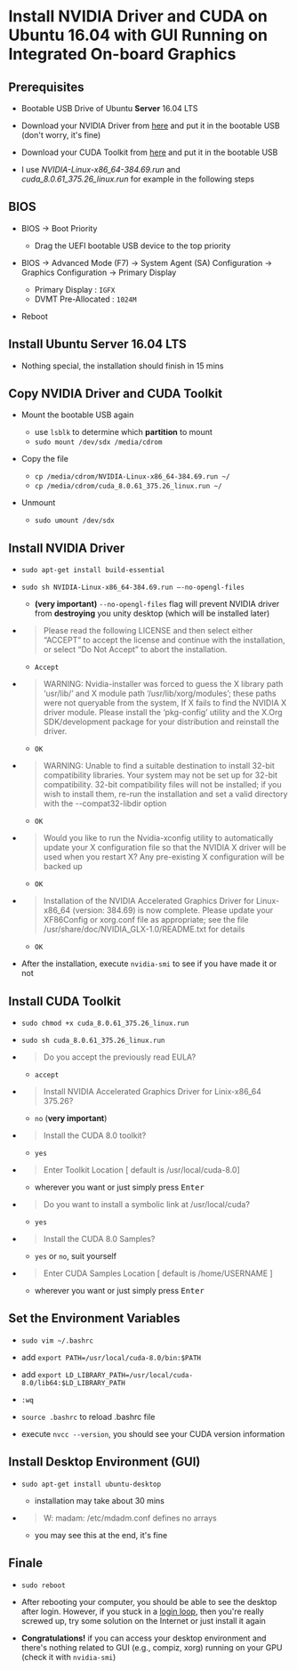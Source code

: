 # Install NVIDIA Driver and CUDA on Ubuntu 16.04 with GUI Running on Integrated On-board Graphics

## Prerequisites

*   Bootable USB Drive of Ubuntu **Server** 16.04 LTS

*   Download your NVIDIA Driver from [here](http://www.nvidia.com/Download/index.aspx) and put it in the bootable USB (don't worry, it's fine)

*   Download your CUDA Toolkit from [here](https://developer.nvidia.com/cuda-downloads) and put it in the bootable USB

*   I use *NVIDIA-Linux-x86_64-384.69.run* and *cuda_8.0.61_375.26_linux.run* for example in the following steps

## BIOS

*   BIOS &rarr; Boot Priority

    *   Drag the UEFI bootable USB device to the top priority

*   BIOS &rarr; Advanced Mode (F7) &rarr; System Agent (SA) Configuration &rarr; Graphics Configuration &rarr; Primary Display

    *   Primary Display : `IGFX`
    *   DVMT Pre-Allocated : `1024M`

*   Reboot

## Install Ubuntu Server 16.04 LTS

*   Nothing special, the installation should finish in 15 mins

## Copy NVIDIA Driver and CUDA Toolkit

*   Mount the bootable USB again

    *   use `lsblk` to determine which **partition** to mount
    *   `sudo mount /dev/sdx /media/cdrom`

*   Copy the file

    *   `cp /media/cdrom/NVIDIA-Linux-x86_64-384.69.run ~/`
    *   `cp /media/cdrom/cuda_8.0.61_375.26_linux.run ~/`

*   Unmount

    *   `sudo umount /dev/sdx`

## Install NVIDIA Driver

*   `sudo apt-get install build-essential`

*   `sudo sh NVIDIA-Linux-x86_64-384.69.run —-no-opengl-files`

    *   **(very important)** `--no-opengl-files` flag will prevent NVIDIA driver from **destroying** you unity desktop (which will be installed later)

*   >Please read the following LICENSE and then select either “ACCEPT” to accept the license and continue with the installation, or select “Do Not Accept” to abort the installation.

    *   `Accept`

*   >WARNING: Nvidia-installer was forced to guess the X library path ‘usr/lib/’ and X module path ‘/usr/lib/xorg/modules’; these paths were not queryable from the system, If X fails to find the NVIDIA X driver module. Please install the ‘pkg-config’ utility and the X.Org SDK/development package for your distribution and reinstall the driver.

    *   `OK`

*   >WARNING: Unable to find a suitable destination to install 32-bit compatibility libraries. Your system may not be set up for 32-bit compatibility. 32-bit compatibility files will not be installed; if you wish to install them, re-run the installation and set a valid directory with the --compat32-libdir option

    *   `OK`

*   >Would you like to run the Nvidia-xconfig utility to automatically update your X configuration file so that the NVIDIA X driver will be used when you restart X? Any pre-existing X configuration will be backed up

    *   `OK`

*   >Installation of the NVIDIA Accelerated Graphics Driver for Linux-x86_64 (version: 384.69) is now complete. Please update your XF86Config or xorg.conf file  as appropriate; see the file /usr/share/doc/NVIDIA_GLX-1.0/README.txt for details 

    *   `OK`

*   After the installation, execute `nvidia-smi` to see if you have made it or not

##  Install CUDA Toolkit

*   `sudo chmod +x cuda_8.0.61_375.26_linux.run`

*   `sudo sh cuda_8.0.61_375.26_linux.run`

*   >Do you accept the previously read EULA?

    *   `accept`

*   >Install NVIDIA Accelerated Graphics Driver for Linix-x86_64 375.26?

    *   `no` (**very important**)

*   >Install the CUDA 8.0 toolkit?

    *   `yes`

*   >Enter Toolkit Location [ default is /usr/local/cuda-8.0]

    *   wherever you want or just simply press <kbd>Enter</kbd>

*   >Do you want to install a symbolic link at /usr/local/cuda?

    *   `yes`

*   >Install the CUDA 8.0 Samples?

    *   `yes` or `no`, suit yourself

*   >Enter CUDA Samples Location [ default is /home/USERNAME ]

    *   wherever you want or just simply press <kbd>Enter</kbd>

## Set the Environment Variables

*   `sudo vim ~/.bashrc`

*   add `export PATH=/usr/local/cuda-8.0/bin:$PATH`

*   add `export LD_LIBRARY_PATH=/usr/local/cuda-8.0/lib64:$LD_LIBRARY_PATH`

*   `:wq`

*   `source .bashrc` to reload .bashrc file

*   execute `nvcc --version`, you should see your CUDA version information

## Install Desktop Environment (GUI)

*   `sudo apt-get install ubuntu-desktop`

    *   installation may take about 30 mins

*   >W: madam: /etc/mdadm.conf defines no arrays

    * you may see this at the end, it's fine

## Finale

*   `sudo reboot`

*   After rebooting your computer, you should be able to see the desktop after login. However, if you stuck in a [login loop](https://askubuntu.com/questions/762831/ubuntu-16-stuck-in-login-loop-after-installing-nvidia-364-drivers), then you're really screwed up, try some solution on the Internet or just install it again

*   **Congratulations!** if you can access your desktop environment and there's nothing related to GUI (e.g., compiz, xorg) running on your GPU (check it with `nvidia-smi`)
